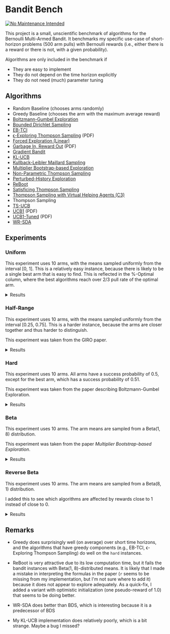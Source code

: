 # Bandit Bench

[![No Maintenance Intended](http://unmaintained.tech/badge.svg)](http://unmaintained.tech/)

This project is a small, unscientific benchmark of algorithms for the Bernoulli
Multi-Armed Bandit. It benchmarks my specific use-case of short-horizon problems
(500 arm pulls) with Bernoulli rewards (i.e., either there is a reward or there
is not, with a given probability).

Algorithms are only included in the benchmark if

- They are easy to implement
- They do not depend on the time horizon explicitly
- They do not need (much) parameter tuning

## Algorithms

- Random Baseline (chooses arms randomly)
- Greedy Baseline (chooses the arm with the maximum average reward)
- [Boltzmann-Gumbel Exploration](https://arxiv.org/abs/1705.10257)
- [Bounded Dirichlet Sampling](https://arxiv.org/abs/2111.09724)
- [EB-TCI](https://arxiv.org/abs/2206.05979)
- [ϵ-Exploring Thompson Sampling](https://proceedings.mlr.press/v202/jin23b/jin23b.pdf) (PDF)
- [Forced Exploration (Linear)](https://arxiv.org/abs/2312.07285)
- [Garbage In, Reward Out](http://proceedings.mlr.press/v97/kveton19a/kveton19a.pdf) (PDF)
- [Gradient Bandit](https://arxiv.org/abs/2402.17235)
- [KL-UCB](https://arxiv.org/abs/1102.2490)
- [Kullback-Leibler Maillard Sampling](https://arxiv.org/abs/2304.14989)
- [Multiplier Bootstrap-based Exploration](https://arxiv.org/abs/2302.01543)
- [Non-Parametric Thompson Sampling](https://proceedings.mlr.press/v117/riou20a.html)
- [Perturbed-History Exploration](https://arxiv.org/abs/1902.10089)
- [ReBoot](https://arxiv.org/abs/2002.08436)
- [Satisficing Thompson Sampling](https://arxiv.org/abs/1704.09028)
- [Thompson Sampling with Virtual Helping Agents (C3)](https://arxiv.org/abs/2209.08197)
- Thompson Sampling
- [TS-UCB](https://arxiv.org/abs/2006.06372)
- [UCB1](https://homes.di.unimi.it/~cesabian/Pubblicazioni/ml-02.pdf) (PDF)
- [UCB1-Tuned](https://homes.di.unimi.it/~cesabian/Pubblicazioni/ml-02.pdf) (PDF)
- [WR-SDA](https://arxiv.org/abs/2010.14323)

## Experiments

### Uniform

This experiment uses 10 arms, with the means sampled uniformly from the interval
[0, 1]. This is a relatively easy instance, because there is likely to be a
single best arm that is easy to find. This is reflected in the %-Optimal column,
where the best algorithms reach over 2/3 pull rate of the optimal arm.

<details>
<summary>Results</summary>

<!-- `> cargo run --release --bin uniform` -->
<!-- BEGIN mdsh -->
| Algorithm                                                   | %-Optimal | Regret (Mean) | Regret (Median Absolute Deviation) |  Time  |
| ----------------------------------------------------------- | --------: | ------------: | ---------------------------------: | :----: |
| ReBoot (optimistic init)                                    |    73.31% |       16.9644 |                             3.0372 | 0.04s  |
| TS-UCB (100 samples)                                        |    72.43% |       17.4061 |                             3.2706 | 12.39s |
| TS-UCB (10 samples)                                         |    72.88% |       17.8546 |                             3.5976 | 1.25s  |
| ReBoot                                                      |    70.53% |       18.4180 |                             2.5125 | 0.04s  |
| Greedy                                                      |    67.48% |       19.7483 |                             2.4973 | 0.02s  |
| TS-UCB (1 samples)                                          |    72.28% |       19.9767 |                             5.3785 | 0.14s  |
| Thompson Sampling with Virtual Helping Agents (Combiner C3) |    63.36% |       21.1298 |                             6.2710 | 4.06s  |
| WR-SDA                                                      |    67.66% |       23.8199 |                             5.0460 | 0.35s  |
| Multiplier Bootstrap-based Exploration                      |    67.82% |       26.0614 |                             3.6393 | 1.07s  |
| ϵ-Exploring Thompson Sampling                               |    64.31% |       27.5471 |                             8.9868 | 0.04s  |
| Thompson Sampling                                           |    67.00% |       28.9445 |                             7.1632 | 0.14s  |
| Satisficing Thompson Sampling (ϵ=0.005)                     |    66.88% |       29.0225 |                             7.0900 | 0.17s  |
| Satisficing Thompson Sampling (ϵ=0.010)                     |    66.49% |       29.3398 |                             6.9895 | 0.19s  |
| KL-UCB                                                      |    67.56% |       29.6893 |                             7.4957 | 1.44s  |
| UCB1-Tuned                                                  |    62.81% |       31.7769 |                             3.6345 | 0.06s  |
| Non-Parametric Thompson Sampling                            |    64.59% |       33.8504 |                             7.0679 | 0.75s  |
| Bounded Dirichlet Sampling                                  |    64.70% |       34.2376 |                             7.1518 | 0.37s  |
| Satisficing Thompson Sampling (ϵ=0.050)                     |    58.20% |       34.9791 |                             6.9401 | 0.18s  |
| Kullback-Leibler Maillard Sampling                          |    60.53% |       37.5467 |                             8.4138 | 0.11s  |
| Perturbed-History Exploration (a=1.1)                       |    57.78% |       37.8970 |                             5.6488 | 0.14s  |
| Garbage In, Reward Out (a=0.10)                             |    57.08% |       44.4496 |                             4.8697 | 0.15s  |
| Garbage In, Reward Out (a=0.33)                             |    51.88% |       51.5502 |                             5.3784 | 0.18s  |
| EB-TCI                                                      |    42.95% |       56.0202 |                            16.1098 | 0.08s  |
| Perturbed-History Exploration (a=2.1)                       |    48.19% |       56.7164 |                             6.0494 | 0.17s  |
| ReBoot (naive impl.)                                        |    44.10% |       58.2068 |                             9.7359 | 0.40s  |
| Garbage In, Reward Out (a=1.00)                             |    43.64% |       66.8026 |                             7.0771 | 0.20s  |
| Boltzmann-Gumbel Exploration                                |    44.52% |       69.1820 |                             6.7076 | 0.07s  |
| UCB1                                                        |    34.84% |       87.3965 |                            10.1205 | 0.04s  |
| Gradient Bandit                                             |    30.56% |      111.1047 |                            17.4381 | 0.08s  |
| Gradient Bandit (with baseline)                             |    31.78% |      114.0673 |                            11.6366 | 0.08s  |
| Forced Exploration                                          |    39.67% |      120.7367 |                            16.8185 | 0.02s  |
| Random                                                      |     9.99% |      205.0580 |                            30.3100 | 0.01s  |
<!-- END mdsh -->

</details>

### Half-Range

This experiment uses 10 arms, with the means sampled uniformly from the interval
\[0.25, 0.75\]. This is a harder instance, because the arms are closer together
and thus harder to distinguish.

This experiment was taken from the GIRO paper.

<details>
<summary>Results</summary>

<!-- `> cargo run --release --bin half_range` -->
<!-- BEGIN mdsh -->
| Algorithm                                                   | %-Optimal | Regret (Mean) | Regret (Median Absolute Deviation) |  Time  |
| ----------------------------------------------------------- | --------: | ------------: | ---------------------------------: | :----: |
| ReBoot (optimistic init)                                    |    45.94% |       24.6010 |                             6.5389 | 0.05s  |
| Thompson Sampling with Virtual Helping Agents (Combiner C3) |    44.83% |       26.7704 |                             8.7872 | 1.85s  |
| TS-UCB (100 samples)                                        |    44.83% |       27.4483 |                             6.6267 | 11.94s |
| ReBoot                                                      |    39.98% |       27.7827 |                             9.2352 | 0.04s  |
| Greedy                                                      |    39.00% |       28.0151 |                             9.7636 | 0.02s  |
| TS-UCB (10 samples)                                         |    45.12% |       28.1337 |                             6.0061 | 1.27s  |
| ϵ-Exploring Thompson Sampling                               |    41.08% |       30.8109 |                             9.0357 | 0.03s  |
| Multiplier Bootstrap-based Exploration                      |    42.47% |       30.9818 |                             6.6402 | 1.07s  |
| TS-UCB (1 samples)                                          |    42.42% |       31.6765 |                             6.1443 | 0.15s  |
| WR-SDA                                                      |    38.17% |       34.3574 |                             7.8687 | 0.55s  |
| UCB1-Tuned                                                  |    39.23% |       36.0362 |                             5.7070 | 0.07s  |
| Thompson Sampling                                           |    35.68% |       40.6934 |                             7.4756 | 0.15s  |
| Satisficing Thompson Sampling (ϵ=0.005)                     |    35.61% |       40.7462 |                             7.4738 | 0.18s  |
| Satisficing Thompson Sampling (ϵ=0.010)                     |    35.54% |       40.8342 |                             7.6058 | 0.18s  |
| Perturbed-History Exploration (a=1.1)                       |    34.15% |       42.4480 |                             7.6337 | 0.16s  |
| KL-UCB                                                      |    35.22% |       42.8549 |                             6.2878 | 1.57s  |
| EB-TCI                                                      |    30.68% |       43.1680 |                             8.8295 | 0.07s  |
| Satisficing Thompson Sampling (ϵ=0.050)                     |    33.15% |       43.2663 |                             8.0491 | 0.19s  |
| Non-Parametric Thompson Sampling                            |    33.66% |       43.8953 |                             7.4578 | 0.72s  |
| Bounded Dirichlet Sampling                                  |    33.37% |       44.9539 |                             7.9732 | 0.45s  |
| Garbage In, Reward Out (a=0.10)                             |    32.82% |       44.9909 |                             7.5012 | 0.18s  |
| Kullback-Leibler Maillard Sampling                          |    30.15% |       48.1212 |                             8.2677 | 0.12s  |
| Garbage In, Reward Out (a=0.33)                             |    30.19% |       49.2192 |                             8.0236 | 0.20s  |
| Perturbed-History Exploration (a=2.1)                       |    28.34% |       52.5133 |                             8.3130 | 0.20s  |
| ReBoot (naive impl.)                                        |    25.19% |       54.8263 |                            10.0616 | 0.41s  |
| Garbage In, Reward Out (a=1.00)                             |    25.47% |       58.0660 |                             8.8999 | 0.21s  |
| Boltzmann-Gumbel Exploration                                |    25.93% |       58.3994 |                             8.7698 | 0.07s  |
| Forced Exploration                                          |    27.38% |       65.0601 |                             9.4003 | 0.02s  |
| UCB1                                                        |    20.65% |       68.4993 |                            10.1090 | 0.04s  |
| Gradient Bandit                                             |    19.16% |       75.6775 |                            12.1688 | 0.08s  |
| Gradient Bandit (with baseline)                             |    18.70% |       77.4743 |                            10.5750 | 0.08s  |
| Random                                                      |     9.99% |      102.5290 |                            15.1550 | 0.01s  |
<!-- END mdsh -->

</details>

### Hard

This experiment uses 10 arms. All arms have a success probability of 0.5, except
for the best arm, which has a success probability of 0.51.

This experiment was taken from the paper describing Boltzmann-Gumbel Exploration.

<details>
<summary>Results</summary>

<!-- `> cargo run --release --bin hard` -->
<!-- BEGIN mdsh -->
| Algorithm                                                   | %-Optimal | Regret (Mean) | Regret (Median Absolute Deviation) |  Time  |
| ----------------------------------------------------------- | --------: | ------------: | ---------------------------------: | :----: |
| Greedy                                                      |    16.72% |        4.1640 |                             0.1100 | 0.02s  |
| ReBoot                                                      |    14.09% |        4.2955 |                             0.1100 | 0.04s  |
| ϵ-Exploring Thompson Sampling                               |    13.51% |        4.3245 |                             0.1100 | 0.03s  |
| Forced Exploration                                          |    13.03% |        4.3486 |                             0.1900 | 0.02s  |
| ReBoot (optimistic init)                                    |    12.84% |        4.3578 |                             0.1700 | 0.04s  |
| TS-UCB (100 samples)                                        |    12.05% |        4.3973 |                             0.2500 | 11.99s |
| EB-TCI                                                      |    11.55% |        4.4225 |                             0.4400 | 0.07s  |
| TS-UCB (10 samples)                                         |    11.55% |        4.4227 |                             0.2400 | 1.27s  |
| Multiplier Bootstrap-based Exploration                      |    11.47% |        4.4263 |                             0.2500 | 1.09s  |
| Thompson Sampling with Virtual Helping Agents (Combiner C3) |    11.45% |        4.4273 |                             0.2600 | 0.74s  |
| WR-SDA                                                      |    11.45% |        4.4275 |                             0.3200 | 0.37s  |
| TS-UCB (1 samples)                                          |    11.21% |        4.4394 |                             0.4300 | 0.14s  |
| Satisficing Thompson Sampling (ϵ=0.010)                     |    11.17% |        4.4414 |                             0.4200 | 0.18s  |
| Satisficing Thompson Sampling (ϵ=0.005)                     |    11.16% |        4.4418 |                             0.4100 | 0.18s  |
| Non-Parametric Thompson Sampling                            |    11.16% |        4.4418 |                             0.4000 | 0.74s  |
| Perturbed-History Exploration (a=1.1)                       |    11.15% |        4.4425 |                             0.4200 | 0.17s  |
| Garbage In, Reward Out (a=0.10)                             |    11.15% |        4.4426 |                             0.4100 | 0.18s  |
| Thompson Sampling                                           |    11.15% |        4.4427 |                             0.4200 | 0.14s  |
| Satisficing Thompson Sampling (ϵ=0.050)                     |    11.07% |        4.4464 |                             0.4000 | 0.19s  |
| Garbage In, Reward Out (a=0.33)                             |    11.05% |        4.4477 |                             0.3800 | 0.20s  |
| KL-UCB                                                      |    11.02% |        4.4490 |                             0.2300 | 1.59s  |
| Kullback-Leibler Maillard Sampling                          |    10.93% |        4.4533 |                             0.3400 | 0.12s  |
| Perturbed-History Exploration (a=2.1)                       |    10.92% |        4.4539 |                             0.3300 | 0.19s  |
| Bounded Dirichlet Sampling                                  |    10.86% |        4.4572 |                             0.2900 | 0.42s  |
| UCB1-Tuned                                                  |    10.76% |        4.4620 |                             0.4400 | 0.07s  |
| Garbage In, Reward Out (a=1.00)                             |    10.69% |        4.4656 |                             0.2600 | 0.21s  |
| Boltzmann-Gumbel Exploration                                |    10.68% |        4.4660 |                             0.2600 | 0.07s  |
| ReBoot (naive impl.)                                        |    10.62% |        4.4690 |                             0.4500 | 0.41s  |
| UCB1                                                        |    10.24% |        4.4880 |                             0.1600 | 0.04s  |
| Gradient Bandit (with baseline)                             |    10.20% |        4.4899 |                             0.1100 | 0.08s  |
| Gradient Bandit                                             |    10.18% |        4.4908 |                             0.1300 | 0.08s  |
| Random                                                      |     9.98% |        4.5009 |                             0.0500 | 0.01s  |
<!-- END mdsh -->

</details>

### Beta

This experiment uses 10 arms. The arm means are sampled from a Beta(1, 8) distribution.

This experiment was taken from the paper *Multiplier Bootstrap-based Exploration*.

<details>
<summary>Results</summary>

<!-- `> cargo run --release --bin beta` -->
<!-- BEGIN mdsh -->
| Algorithm                                                   | %-Optimal | Regret (Mean) | Regret (Median Absolute Deviation) |  Time  |
| ----------------------------------------------------------- | --------: | ------------: | ---------------------------------: | :----: |
| ReBoot (optimistic init)                                    |    56.71% |       22.3221 |                             4.6914 | 0.05s  |
| Thompson Sampling with Virtual Helping Agents (Combiner C3) |    56.91% |       23.2902 |                             7.1493 | 2.84s  |
| TS-UCB (100 samples)                                        |    56.19% |       25.1924 |                             4.4774 | 12.59s |
| Multiplier Bootstrap-based Exploration                      |    54.92% |       25.7531 |                             5.7460 | 1.07s  |
| TS-UCB (10 samples)                                         |    54.99% |       26.7554 |                             4.4802 | 1.34s  |
| TS-UCB (1 samples)                                          |    52.72% |       29.8275 |                             5.0292 | 0.16s  |
| ϵ-Exploring Thompson Sampling                               |    44.70% |       33.6912 |                            12.4300 | 0.04s  |
| UCB1-Tuned                                                  |    48.78% |       34.1720 |                             5.7265 | 0.07s  |
| Garbage In, Reward Out (a=0.10)                             |    46.27% |       36.5880 |                             6.6192 | 0.15s  |
| ReBoot (naive impl.)                                        |    40.38% |       36.6443 |                            13.3404 | 0.42s  |
| Satisficing Thompson Sampling (ϵ=0.005)                     |    45.53% |       38.0235 |                             6.6411 | 0.21s  |
| Thompson Sampling                                           |    45.50% |       38.0338 |                             6.6413 | 0.15s  |
| Satisficing Thompson Sampling (ϵ=0.010)                     |    45.41% |       38.1336 |                             6.6271 | 0.19s  |
| KL-UCB                                                      |    45.13% |       38.3085 |                             5.9510 | 1.52s  |
| ReBoot                                                      |    38.13% |       39.3544 |                            19.2688 | 0.05s  |
| Non-Parametric Thompson Sampling                            |    44.28% |       39.6896 |                             6.8661 | 0.74s  |
| Greedy                                                      |    37.36% |       39.9645 |                            20.3130 | 0.03s  |
| Bounded Dirichlet Sampling                                  |    44.03% |       40.2371 |                             6.7909 | 0.44s  |
| WR-SDA                                                      |    37.82% |       40.8505 |                            18.3470 | 0.67s  |
| Satisficing Thompson Sampling (ϵ=0.050)                     |    41.92% |       41.3247 |                             7.3104 | 0.19s  |
| Kullback-Leibler Maillard Sampling                          |    41.32% |       41.7427 |                             7.4157 | 0.13s  |
| Perturbed-History Exploration (a=1.1)                       |    41.26% |       43.0633 |                             7.6161 | 0.17s  |
| Garbage In, Reward Out (a=0.33)                             |    38.72% |       46.2679 |                             7.9517 | 0.18s  |
| Perturbed-History Exploration (a=2.1)                       |    33.06% |       54.2431 |                             9.6641 | 0.20s  |
| Forced Exploration                                          |    33.93% |       58.8258 |                            16.0080 | 0.03s  |
| EB-TCI                                                      |    24.85% |       58.9761 |                            22.9968 | 0.08s  |
| Garbage In, Reward Out (a=1.00)                             |    29.74% |       58.9955 |                            11.3563 | 0.23s  |
| Boltzmann-Gumbel Exploration                                |    30.21% |       59.0762 |                            11.4529 | 0.08s  |
| UCB1                                                        |    22.44% |       70.4627 |                            16.8609 | 0.05s  |
| Gradient Bandit                                             |    20.43% |       75.0125 |                            17.3070 | 0.08s  |
| Gradient Bandit (with baseline)                             |    20.06% |       75.7085 |                            17.5892 | 0.08s  |
| Random                                                      |     9.99% |       94.2791 |                            25.9206 | 0.02s  |
<!-- END mdsh -->

</details>

### Reverse Beta

This experiment uses 10 arms. The arm means are sampled from a Beta(8, 1) distribution.

I added this to see which algorithms are affected by rewards close to 1 instead of close to 0.

<details>
<summary>Results</summary>

<!-- `> cargo run --release --bin reverse_beta` -->
<!-- BEGIN mdsh -->
| Algorithm                                                   | %-Optimal | Regret (Mean) | Regret (Median Absolute Deviation) |  Time  |
| ----------------------------------------------------------- | --------: | ------------: | ---------------------------------: | :----: |
| TS-UCB (100 samples)                                        |    58.71% |        7.4481 |                             2.1886 | 12.18s |
| TS-UCB (10 samples)                                         |    57.79% |        7.8999 |                             1.9148 | 1.25s  |
| TS-UCB (1 samples)                                          |    57.53% |        8.3487 |                             1.7839 | 0.14s  |
| ReBoot (optimistic init)                                    |    54.29% |        8.6730 |                             1.5690 | 0.05s  |
| ReBoot                                                      |    53.82% |        8.7563 |                             1.5834 | 0.05s  |
| Greedy                                                      |    53.46% |        8.8426 |                             1.5877 | 0.03s  |
| WR-SDA                                                      |    52.20% |       10.4022 |                             2.8202 | 0.21s  |
| ϵ-Exploring Thompson Sampling                               |    44.32% |       11.1621 |                             4.2373 | 0.04s  |
| KL-UCB                                                      |    51.72% |       11.7599 |                             3.6028 | 1.30s  |
| Thompson Sampling                                           |    48.36% |       12.6305 |                             2.8003 | 0.14s  |
| Thompson Sampling with Virtual Helping Agents (Combiner C3) |    36.88% |       12.6832 |                             4.2582 | 2.47s  |
| Satisficing Thompson Sampling (ϵ=0.005)                     |    48.28% |       12.7174 |                             2.8361 | 0.20s  |
| Satisficing Thompson Sampling (ϵ=0.010)                     |    46.43% |       13.2106 |                             2.8578 | 0.19s  |
| Non-Parametric Thompson Sampling                            |    47.42% |       13.7743 |                             4.3390 | 0.74s  |
| Bounded Dirichlet Sampling                                  |    45.50% |       14.7444 |                             4.6974 | 0.40s  |
| Kullback-Leibler Maillard Sampling                          |    43.49% |       15.3254 |                             5.1663 | 0.12s  |
| Multiplier Bootstrap-based Exploration                      |    37.02% |       17.2756 |                             2.6160 | 1.08s  |
| Satisficing Thompson Sampling (ϵ=0.050)                     |    27.59% |       18.2837 |                             5.3096 | 0.19s  |
| EB-TCI                                                      |    35.83% |       20.0130 |                             5.2114 | 0.08s  |
| UCB1-Tuned                                                  |    25.26% |       23.1257 |                             3.4924 | 0.07s  |
| Perturbed-History Exploration (a=1.1)                       |    24.23% |       25.1162 |                             4.2813 | 0.18s  |
| Garbage In, Reward Out (a=0.10)                             |    25.73% |       25.2640 |                             4.0182 | 0.16s  |
| Garbage In, Reward Out (a=0.33)                             |    21.04% |       28.6989 |                             4.8275 | 0.21s  |
| Forced Exploration                                          |    31.25% |       30.1683 |                             5.7161 | 0.03s  |
| Perturbed-History Exploration (a=2.1)                       |    18.80% |       30.7373 |                             5.2197 | 0.20s  |
| Garbage In, Reward Out (a=1.00)                             |    17.31% |       32.8438 |                             5.6154 | 0.22s  |
| Boltzmann-Gumbel Exploration                                |    17.50% |       33.1221 |                             5.5971 | 0.09s  |
| UCB1                                                        |    14.58% |       36.5304 |                             6.3337 | 0.05s  |
| ReBoot (naive impl.)                                        |    14.16% |       38.2208 |                             6.2280 | 0.43s  |
| Gradient Bandit                                             |    13.75% |       39.9529 |                             8.1144 | 0.09s  |
| Gradient Bandit (with baseline)                             |    13.20% |       41.3526 |                             7.4311 | 0.08s  |
| Random                                                      |     9.97% |       49.8281 |                             9.9126 | 0.01s  |
<!-- END mdsh -->

</details>

## Remarks

* Greedy does surprisingly well (on average) over short time horizons, and the
  algorithms that have greedy components (e.g., EB-TCI, ϵ-Exploring Thompson
  Sampling) do well on the `hard` instances.

* ReBoot is very attractive due to its low computation time, but it fails
  the bandit instances with Beta(1, 8)-distributed means. It is likely that I made
  a mistake in interpreting the formulas in the paper (`r` seems to be missing
  from my implementation, but I'm not sure where to add it) because it does not
  appear to explore adequately. As a quick-fix, I added a variant with optimistic
  initialization (one pseudo-reward of 1.0) that seems to be doing better.

* WR-SDA does better than BDS, which is interesting because it is a predecessor of BDS

* My KL-UCB implementation does relatively poorly, which is a bit strange. Maybe a bug I missed?
